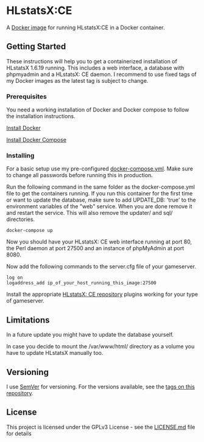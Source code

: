 # HLstatsX:CE

A [Docker image](https://hub.docker.com/r/crinis/hlxce/) for running HLstatsX:CE in a Docker container.

## Getting Started
These instructions will help you to get a containerized installation of HLstatsX 1.6.19 running. This includes a web interface, a database with phpmyadmin and a HLstatsX: CE daemon. I recommend to use fixed tags of my Docker images as the latest tag is subject to change.

### Prerequisites
You need a working installation of Docker and Docker compose to follow the installation instructions.

[Install Docker](https://docs.docker.com/engine/installation/)

[Install Docker Compose](https://docs.docker.com/compose/install/)

### Installing
For a basic setup use my pre-configured [docker-compose.yml](docker-compose.yml). Make sure to change all passwords before running this in production.

Run the following command in the same folder as the docker-compose.yml file to get the containers running. 
If you run this container for the first time or want to update the database, make sure to add UPDATE_DB: 'true' to the environment variables of the "web" service. When you are done remove it and restart the service. This will also remove the updater/ and sql/ directories.
```
docker-compose up
```
Now you should have your HLstatsX: CE web interface running at port 80, the Perl daemon at port 27500 and an instance of phpMyAdmin at port 8080.


Now add the following commands to the server.cfg file of your gameserver.
```
log on
logaddress_add ip_of_your_host_running_this_image:27500
```
Install the appropriate [HLstatsX: CE repository](https://bitbucket.org/Maverick_of_UC/hlstatsx-community-edition/) plugins working for your type of gameserver.

## Limitations
In a future update you might have to update the database yourself.

In case you decide to mount the /var/www/html/ directory as a volume you have to update HLstatsX manually too.

## Versioning
I use [SemVer](http://semver.org/) for versioning. For the versions available, see the [tags on this repository](https://github.com/crinis/hlxce-docker/tags). 

## License
This project is licensed under the GPLv3 License - see the [LICENSE.md](LICENSE.md) file for details
